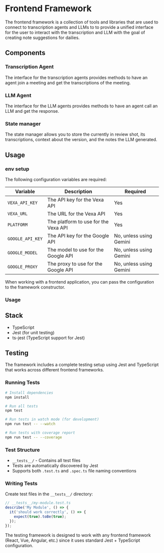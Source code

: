# Frontend Framework

The frontend framework is a collection of tools and libraries that are used to connect to transcription agents and LLMs to 
to provide a unified interface for the user to interact with the transcription and LLM with the goal of creating note suggestions for dailies.


## Components

### Transcription Agent

The interface for the transcription agents provides methods to have an agent join a meeting and get the transcriptions of the meeting.

### LLM Agent

The interface for the LLM agents provides methods to have an agent call an LLM and get the response.

### State manager

The state manager allows you to store the currently in review shot, its transcriptions, context about the version, and the notes the LLM generated.


## Usage

### env setup

The following configuration variables are required:

| Variable | Description | Required |
|----------|-------------|----------|
| `VEXA_API_KEY` | The API key for the Vexa API | Yes |
| `VEXA_URL` | The URL for the Vexa API | Yes |
| `PLATFORM` | The platform to use for the Vexa API | Yes |
| `GOOGLE_API_KEY` | The API key for the Google API | No, unless using Gemini |
| `GOOGLE_MODEL` | The model to use for the Google API | No, unless using Gemini |
| `GOOGLE_PROXY` | The proxy to use for the Google API | No, unless using Gemini |

When working with a frontend application, you can pass the configuration to the framework constructor.

### Usage

## Stack

- TypeScript
- Jest (for unit testing)
- ts-jest (TypeScript support for Jest)


## Testing

The framework includes a complete testing setup using Jest and TypeScript that works across different frontend frameworks.

### Running Tests

```bash
# Install dependencies
npm install

# Run all tests
npm test

# Run tests in watch mode (for development)
npm run test -- --watch

# Run tests with coverage report
npm run test -- --coverage
```

### Test Structure

- `__tests__/` - Contains all test files
- Tests are automatically discovered by Jest
- Supports both `.test.ts` and `.spec.ts` file naming conventions

### Writing Tests

Create test files in the `__tests__/` directory:

```typescript
// __tests__/my-module.test.ts
describe('My Module', () => {
  it('should work correctly', () => {
    expect(true).toBe(true);
  });
});
```

The testing framework is designed to work with any frontend framework (React, Vue, Angular, etc.) since it uses standard Jest + TypeScript configuration.